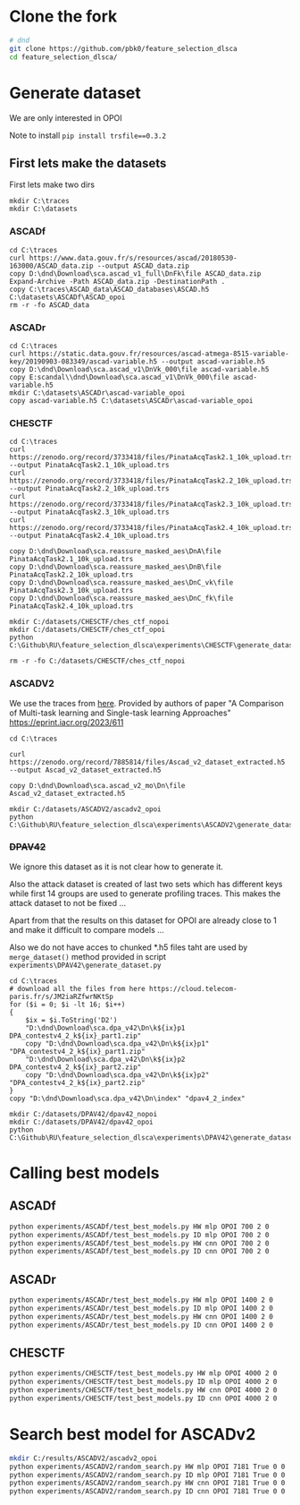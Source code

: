 

# Clone the fork

```bash
# dnd
git clone https://github.com/pbk0/feature_selection_dlsca
cd feature_selection_dlsca/
```

# Generate dataset

We are only interested in OPOI

Note to install `pip install trsfile==0.3.2`


## First lets make the datasets

First lets make two dirs

```pwsh
mkdir C:\traces
mkdir C:\datasets
```

### ASCADf

```pwsh
cd C:\traces
curl https://www.data.gouv.fr/s/resources/ascad/20180530-163000/ASCAD_data.zip --output ASCAD_data.zip
copy D:\dnd\Download\sca.ascad_v1_full\DnFk\file ASCAD_data.zip
Expand-Archive -Path ASCAD_data.zip -DestinationPath .
copy C:\traces\ASCAD_data\ASCAD_databases\ASCAD.h5 C:\datasets\ASCADf\ASCAD_opoi
rm -r -fo ASCAD_data
```


### ASCADr

```pwsh
cd C:\traces
curl https://static.data.gouv.fr/resources/ascad-atmega-8515-variable-key/20190903-083349/ascad-variable.h5 --output ascad-variable.h5
copy D:\dnd\Download\sca.ascad_v1\DnVk_000\file ascad-variable.h5
copy E:scandal\\dnd\Download\sca.ascad_v1\DnVk_000\file ascad-variable.h5
mkdir C:\datasets\ASCADr\ascad-variable_opoi
copy ascad-variable.h5 C:\datasets\ASCADr\ascad-variable_opoi
```


### CHESCTF

```pwsh
cd C:\traces
curl https://zenodo.org/record/3733418/files/PinataAcqTask2.1_10k_upload.trs --output PinataAcqTask2.1_10k_upload.trs
curl https://zenodo.org/record/3733418/files/PinataAcqTask2.2_10k_upload.trs --output PinataAcqTask2.2_10k_upload.trs
curl https://zenodo.org/record/3733418/files/PinataAcqTask2.3_10k_upload.trs --output PinataAcqTask2.3_10k_upload.trs
curl https://zenodo.org/record/3733418/files/PinataAcqTask2.4_10k_upload.trs --output PinataAcqTask2.4_10k_upload.trs

copy D:\dnd\Download\sca.reassure_masked_aes\DnA\file PinataAcqTask2.1_10k_upload.trs
copy D:\dnd\Download\sca.reassure_masked_aes\DnB\file PinataAcqTask2.2_10k_upload.trs
copy D:\dnd\Download\sca.reassure_masked_aes\DnC_vk\file PinataAcqTask2.3_10k_upload.trs
copy D:\dnd\Download\sca.reassure_masked_aes\DnC_fk\file PinataAcqTask2.4_10k_upload.trs

mkdir C:/datasets/CHESCTF/ches_ctf_nopoi
mkdir C:/datasets/CHESCTF/ches_ctf_opoi
python C:\Github\RU\feature_selection_dlsca\experiments\CHESCTF\generate_dataset.py

rm -r -fo C:/datasets/CHESCTF/ches_ctf_nopoi
```


### ASCADV2

We use the traces from [here](https://zenodo.org/record/7885814). 
Provided by authors of paper "A Comparison of Multi-task learning and Single-task learning Approaches"
https://eprint.iacr.org/2023/611

```pwsh
cd C:\traces

curl https://zenodo.org/record/7885814/files/Ascad_v2_dataset_extracted.h5 --output Ascad_v2_dataset_extracted.h5

copy D:\dnd\Download\sca.ascad_v2_mo\Dn\file Ascad_v2_dataset_extracted.h5

mkdir C:/datasets/ASCADV2/ascadv2_opoi
python C:\Github\RU\feature_selection_dlsca\experiments\ASCADV2\generate_dataset.py
```

### ~~DPAV42~~

We ignore this dataset as it is not clear how to generate it.

Also the attack dataset is created of last two sets which has different keys while first 14 groups are used to generate profiling traces. This makes the attack dataset to not be fixed ...

Apart from that the results on this dataset for OPOI are already close to 1 and make it difficult to compare models ...

Also we do not have acces to chunked *.h5 files taht are used by `merge_dataset()` method provided in script `experiments\DPAV42\generate_dataset.py`

```pwsh
cd C:\traces
# download all the files from here https://cloud.telecom-paris.fr/s/JM2iaRZfwrNKtSp
for ($i = 0; $i -lt 16; $i++)
{
    $ix = $i.ToString('D2')
    "D:\dnd\Download\sca.dpa_v42\Dn\k${ix}p1 DPA_contestv4_2_k${ix}_part1.zip"
    copy "D:\dnd\Download\sca.dpa_v42\Dn\k${ix}p1" "DPA_contestv4_2_k${ix}_part1.zip"
    "D:\dnd\Download\sca.dpa_v42\Dn\k${ix}p2 DPA_contestv4_2_k${ix}_part2.zip"
    copy "D:\dnd\Download\sca.dpa_v42\Dn\k${ix}p2" "DPA_contestv4_2_k${ix}_part2.zip"
}
copy "D:\dnd\Download\sca.dpa_v42\Dn\index" "dpav4_2_index"

mkdir C:/datasets/DPAV42/dpav42_nopoi
mkdir C:/datasets/DPAV42/dpav42_opoi
python C:\Github\RU\feature_selection_dlsca\experiments\DPAV42\generate_dataset.py
```



# Calling best models

## ASCADf

```bash
python experiments/ASCADf/test_best_models.py HW mlp OPOI 700 2 0
python experiments/ASCADf/test_best_models.py ID mlp OPOI 700 2 0
python experiments/ASCADf/test_best_models.py HW cnn OPOI 700 2 0
python experiments/ASCADf/test_best_models.py ID cnn OPOI 700 2 0
```

## ASCADr

```bash
python experiments/ASCADr/test_best_models.py HW mlp OPOI 1400 2 0
python experiments/ASCADr/test_best_models.py ID mlp OPOI 1400 2 0
python experiments/ASCADr/test_best_models.py HW cnn OPOI 1400 2 0
python experiments/ASCADr/test_best_models.py ID cnn OPOI 1400 2 0
```

## CHESCTF

```bash
python experiments/CHESCTF/test_best_models.py HW mlp OPOI 4000 2 0
python experiments/CHESCTF/test_best_models.py ID mlp OPOI 4000 2 0
python experiments/CHESCTF/test_best_models.py HW cnn OPOI 4000 2 0
python experiments/CHESCTF/test_best_models.py ID cnn OPOI 4000 2 0
```



# Search best model for ASCADv2

```bash
mkdir C:/results/ASCADV2/ascadv2_opoi
python experiments/ASCADV2/random_search.py HW mlp OPOI 7181 True 0 0
python experiments/ASCADV2/random_search.py ID mlp OPOI 7181 True 0 0
python experiments/ASCADV2/random_search.py HW cnn OPOI 7181 True 0 0
python experiments/ASCADV2/random_search.py ID cnn OPOI 7181 True 0 0
```